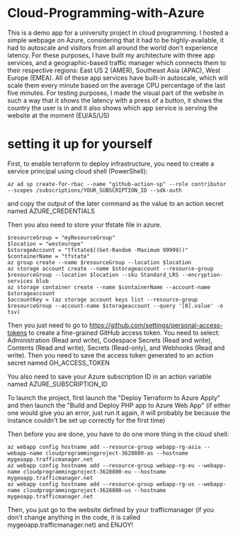 # Cloud-Programming-with-Azure

This is a demo app for a university project in cloud programming. I hosted a simple webpage on Azure, considering that it had to be highly-available, it had to autoscale and visitors from all around the world don't experience latency. 
For these purposes, I have built my architecture with three app services, and a geographic-based traffic manager which connects them to their respective regions: East US 2 (AMER), Southeast Asia (APAC), West Europe (EMEA). All of these app services have built-in autoscale, which will scale them every minute based on the average CPU percentage of the last five minutes. 
For testing purposes, I made the visual part of the website in such a way that it shows the latency with a press of a button, it shows the country the user is in and it also shows which app service is serving the website at the moment (EU/AS/US)

# setting it up for yourself

First, to enable terraform to deploy infrastructure, you need to create a service principal using cloud shell (PowerShell):

```
az ad sp create-for-rbac --name "github-action-sp" --role contributor --scopes /subscriptions/YOUR_SUBSCRIPTION_ID --sdk-auth
```

and copy the output of the later command as the value to an action secret named AZURE_CREDENTIALS

Then you also need to store your tfstate file in azure.

```
$resourceGroup = "myResourceGroup"
$location = "westeurope"
$storageAccount = "tfstate$((Get-Random -Maximum 99999))"
$containerName = "tfstate"
az group create --name $resourceGroup --location $location
az storage account create --name $storageaccount --resource-group $resourceGroup --location $location --sku Standard_LRS --encryption-services blob
az storage container create --name $containerName --account-name $storageaccount
$accountKey = (az storage account keys list --resource-group $resourceGroup --account-name $storageaccount --query '[0].value' -o tsv)
```

Then you just need to go to https://github.com/settings/personal-access-tokens to create a fine-grained GitHub access token. You need to select: Administration (Read and write), Codespace Secrets (Read and write), Contents (Read and write), Secrets (Read-only), and Webhooks (Read and write). Then you need to save the access token generated to an action secret named GH_ACCESS_TOKEN

You also need to save your Azure subscription ID in an action variable named AZURE_SUBSCRIPTION_ID


To launch the project, first launch the "Deploy Terraform to Azure Apply" and then launch the "Build and Deploy PHP app to Azure Web App" (if either one would give you an error, just run it again, it will probably be because the instance couldn't be set up correctly for the first time)

Then before you are done, you have to do one more thing in the cloud shell:
```
az webapp config hostname add --resource-group webapp-rg-asia --webapp-name cloudprogrammingproject-3628800-as --hostname mygeoapp.trafficmanager.net
az webapp config hostname add --resource-group webapp-rg-eu --webapp-name cloudprogrammingproject-3628800-eu --hostname mygeoapp.trafficmanager.net
az webapp config hostname add --resource-group webapp-rg-us --webapp-name cloudprogrammingproject-3628800-us --hostname mygeoapp.trafficmanager.net
```

Then, you just go to the website defined by your trafficmanager (if you don't change anything in the code, it is called mygeoapp.trafficmanager.net) and ENJOY!

